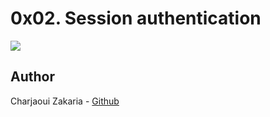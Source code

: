 # 0x02. Session authentication

<img src="https://testdriven.io/static/images/blog/flask/flask-spa-auth/session_workflow.png">

## Author

Charjaoui Zakaria - [Github](https://github.com/Zakry27)
